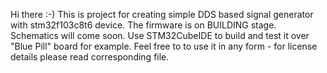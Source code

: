 Hi there :-)
This is project for creating simple DDS based signal generator with stm32f103c8t6 device. The firmware is on BUILDING stage. Schematics will come soon.
Use STM32CubeIDE to build and test it over "Blue Pill" board for example. Feel free to to use it in any form - for license details please read corresponding file.
